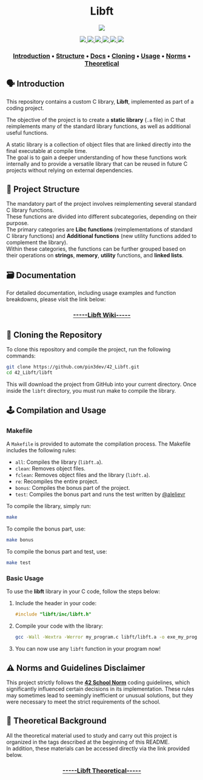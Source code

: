 <h1 align="center">Libft</h1>
<p align="center"> 
  <img src="https://img.shields.io/badge/125-125-gray?style=for-the-badge&logo=42&labelColor=yellow"/>
</p>

<p align="center"> 
  <a href="https://github.com/pin3dev/42_Cursus/tree/main/library/#00-Libft">
    <img src="https://img.shields.io/badge/Static_Library-blue?style=for-the-badge"/>
    <img src="https://img.shields.io/badge/Makefile-blue?style=for-the-badge"/>
    <img src="https://img.shields.io/badge/Compilation-blue?style=for-the-badge"/>
    <img src="https://img.shields.io/badge/Memory-blue?style=for-the-badge"/>
    <img src="https://img.shields.io/badge/Arrays-blue?style=for-the-badge"/>
    <img src="https://img.shields.io/badge/Linked_List-blue?style=for-the-badge"/>
  </a>
</p>

<h3>
  <p align="center"> 
    <a href="#introduction">Introduction</a> • 
    <a href="#structure">Structure</a> • 
    <a href="#docs">Docs</a> • 
    <a href="#cloning">Cloning</a> • 
    <a href="#usage">Usage</a> • 
    <a href="#norms">Norms</a> • 
    <a href="#theoretical">Theoretical</a>   
  </p>
</h3>

## 🗣️ Introduction <a id="introduction"></a>

This repository contains a custom C library, **Libft**, implemented as part of a coding project.  

The objective of the project is to create a **static library** (`.a` file) in C that reimplements many of the standard library functions, as well as additional useful functions.  

A static library is a collection of object files that are linked directly into the final executable at compile time.  
The goal is to gain a deeper understanding of how these functions work internally and to provide a versatile library that can be reused in future C projects without relying on external dependencies.  

## 🧬 Project Structure <a id="structure"></a>

The mandatory part of the project involves reimplementing several standard C library functions.  
These functions are divided into different subcategories, depending on their purpose.  
The primary categories are **Libc functions** (reimplementations of standard C library functions) and **Additional functions** (new utility functions added to complement the library).  
Within these categories, the functions can be further grouped based on their operations on **strings**, **memory**, **utility** functions, and **linked lists**.

## 🗃️ Documentation <a id="docs"></a>

For detailed documentation, including usage examples and function breakdowns, please visit the link below:
<h3 align="center"><a href="https://github.com/pin3dev/42_Libft/wiki">-----Libft Wiki-----</a></h3>

## 🫥 Cloning the Repository <a id="cloning"></a>

To clone this repository and compile the project, run the following commands:

```bash
git clone https://github.com/pin3dev/42_Libft.git
cd 42_Libft/libft
```
This will download the project from GitHub into your current directory. Once inside the `libft` directory, you must run make to compile the library.  

## 🕹️ Compilation and Usage <a id="usage"></a>

### Makefile

A `Makefile` is provided to automate the compilation process. The Makefile includes the following rules:

- `all`: Compiles the library (`libft.a`).
- `clean`: Removes object files.
- `fclean`: Removes object files and the library (`libft.a`).
- `re`: Recompiles the entire project.
- `bonus`: Compiles the bonus part of the project.
- `test`: Compiles the bonus part and runs the test written by [@alelievr](https://github.com/alelievr/libft-unit-test)

To compile the library, simply run:
```bash
make
```

To compile the bonus part, use:
```bash
make bonus
```

To compile the bonus part and test, use:
```bash
make test
```

### Basic Usage

To use the **libft** library in your C code, follow the steps below:

1. Include the header in your code:
    ```c
    #include "libft/inc/libft.h"
    ```

2. Compile your code with the library:
    ```bash
    gcc -Wall -Wextra -Werror my_program.c libft/libft.a -o exe_my_program
    ```

3. You can now use any `libft` function in your program now!

## ⚠️ Norms and Guidelines Disclaimer <a id="norms"></a>

This project strictly follows the [**42 School Norm**](https://github.com/pin3dev/42_Cursus/blob/b9cd0fe844ddb441d0b3efb98abcee92aee49535/assets/General/norme.en.pdf) coding guidelines, which significantly influenced certain decisions in its implementation. These rules may sometimes lead to seemingly inefficient or unusual solutions, but they were necessary to meet the strict requirements of the school. 

## 📖 Theoretical Background <a id="theoretical"></a>

All the theoretical material used to study and carry out this project is organized in the tags described at the beginning of this README.  
In addition, these materials can be accessed directly via the link provided below.
<h3 align="center"><a href="https://github.com/pin3dev/42_Cursus/tree/main/library/#00-Libft">-----Libft Theoretical-----</a></h3>

